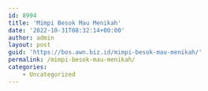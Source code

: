 ```yaml
---
id: 8994
title: 'Mimpi Besok Mau Menikah'
date: '2022-10-31T08:32:14+00:00'
author: admin
layout: post
guid: 'https://bos.awn.biz.id/mimpi-besok-mau-menikah/'
permalink: /mimpi-besok-mau-menikah/
categories:
    - Uncategorized
---
```


